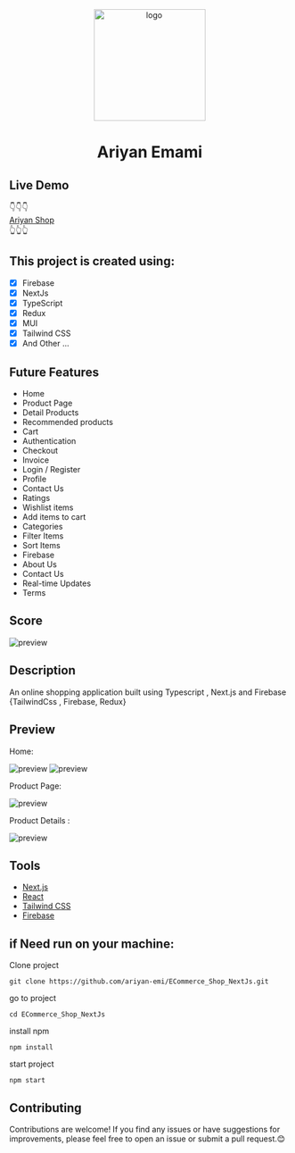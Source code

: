 <div align="center">
  <a href="https://tiptopstore.vercel.app">
    <img alt="logo" src="https://ariyanem.ir/assets/images/ariyan.jpg" width="200" />
  </a>
<h1 align="center">
    Ariyan Emami
  </h1>
</div>

## Live Demo

👇👇👇<br/>
<a href="https://webvave-ecommerce-shop-next-js.vercel.app">Ariyan Shop</a><br/>
👆👆👆

## This project is created using:

- [x] Firebase
- [x] NextJs
- [x] TypeScript
- [x] Redux
- [x] MUI
- [x] Tailwind CSS
- [x] And Other ...

## Future Features

- Home
- Product Page
- Detail Products
- Recommended products
- Cart
- Authentication
- Checkout
- Invoice
- Login / Register
- Profile
- Contact Us
- Ratings
- Wishlist items
- Add items to cart
- Categories
- Filter Items
- Sort Items
- Firebase
- About Us 
- Contact Us
- Real-time Updates
- Terms

## Score
![preview](https://ariyanem.ir/NextJsECommerceScreenshot/score.png)

## Description

An online shopping application built using Typescript , Next.js and Firebase {TailwindCss , Firebase, Redux}

## Preview
Home:

![preview](https://ariyanem.ir/NextJsECommerceScreenshot/Home1.png)
![preview](https://ariyanem.ir/NextJsECommerceScreenshot/Home2.png)

Product Page:

![preview](https://ariyanem.ir/NextJsECommerceScreenshot/Products.png)

Product Details :

![preview](https://ariyanem.ir/NextJsECommerceScreenshot/ProductDetails.png)


## Tools

- [Next.js](https://nextjs.org)
- [React](https://reactjs.org)
- [Tailwind CSS](https://tailwindcss.com)
- [Firebase](https://firebase.google.com)
 
## if Need run on your machine:

Clone project
```
git clone https://github.com/ariyan-emi/ECommerce_Shop_NextJs.git
```
go to project
```
cd ECommerce_Shop_NextJs
```
install npm
```
npm install
```
start project
```
npm start
```
## Contributing
Contributions are welcome! If you find any issues or have suggestions for improvements, please feel free to open an issue or submit a pull request.😊
